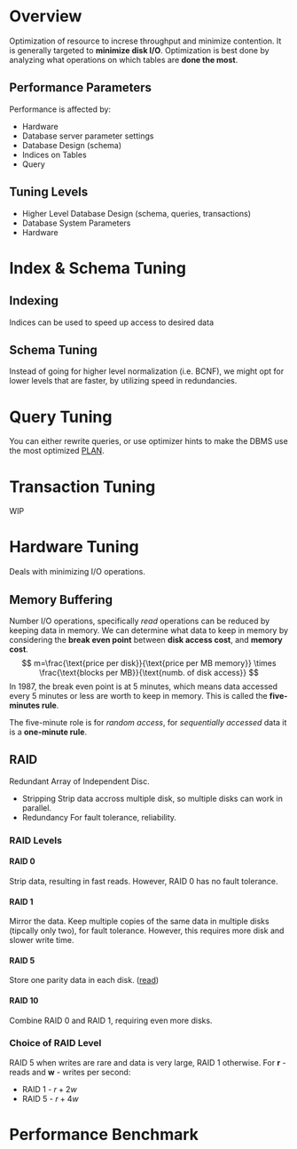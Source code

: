 # Overview
Optimization of resource to increse throughput and minimize contention. It is generally targeted to **minimize disk I/O**. Optimization is best done by analyzing what operations on which tables are **done the most**.

## Performance Parameters
Performance is affected by:
- Hardware
- Database server parameter settings
- Database Design (schema)
- Indices on Tables
- Query

## Tuning Levels
- Higher Level Database Design (schema, queries, transactions)
- Database System Parameters
- Hardware

# Index & Schema Tuning
## Indexing
Indices can be used to speed up access to desired data

## Schema Tuning
Instead of going for higher level normalization (i.e. BCNF), we might opt for lower levels that are faster, by utilizing speed in redundancies. 

# Query Tuning
You can either rewrite queries, or use optimizer hints to make the DBMS use the most optimized [PLAN](https://www.geeksforgeeks.org/sql/query-execution-plan-in-sql).

# Transaction Tuning
WIP
# Hardware Tuning
Deals with minimizing I/O operations. 

## Memory Buffering
Number I/O operations, specifically *read* operations can be reduced by keeping data in memory. We can determine what data to keep in memory by considering the **break even point** between **disk access cost**, and **memory cost**.
$$
m=\frac{\text{price per disk}}{\text{price per MB memory}} \times \frac{\text{blocks per MB}}{\text{numb. of disk access}}
$$
In 1987, the break even point is at 5 minutes, which means data accessed every 5 minutes or less are worth to keep in memory. This is called the **five-minutes rule**.

The five-minute role is for *random access*, for *sequentially accessed* data it is a **one-minute rule**.

## RAID
Redundant Array of Independent Disc.
- Stripping
	Strip data accross multiple disk, so multiple disks can work in parallel.
- Redundancy
	For fault tolerance, reliability.
### RAID Levels
#### RAID 0
Strip data, resulting in fast reads. However, RAID 0 has no fault tolerance.
#### RAID 1
Mirror the data. Keep multiple copies of the same data in multiple disks (tipcally only two), for fault tolerance. However, this requires more disk and slower write time.
#### RAID 5
Store one parity data in each disk. ([read](https://www.techtarget.com/searchstorage/definition/RAID-5-redundant-array-of-independent-disks))
#### RAID 10
Combine RAID 0 and RAID 1, requiring even more disks.

### Choice of RAID Level
RAID 5 when writes are rare and data is very large, RAID 1 otherwise.
For **r** - reads and **w** - writes per second:
- RAID 1 - $r+2w$
- RAID 5 - $r+4w$
# Performance Benchmark
